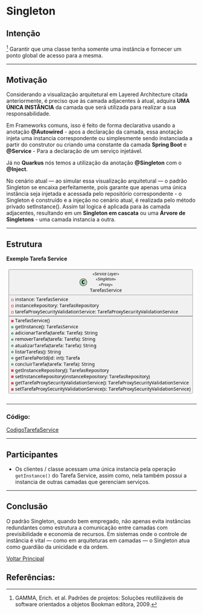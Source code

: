 
# Singleton  


## Intenção

[^GAMMA]
Garantir que uma classe tenha somente uma instância e fornecer um ponto global de acesso para a mesma.

---

## Motivação 

Considerando a visualização arquitetural em Layered Architecture citada anteriormente, é preciso que às camada adjacentes à atual, adquira **UMA ÚNICA INSTÂNCIA** da camada que será utilizada para realizar a sua responsabilidade. 

Em Frameworks comuns, isso é feito de forma declarativa usando a anotação **@Autowired** - apos a declaração da camada, essa anotação injeta uma instancia correspondente ou simplesmente sendo instanciada a partir do construtor ou criando uma constante da camada **Spring Boot** e **@Service** - Para a declaração de um serviço injetável.

Já no **Quarkus** nós temos a utilização da anotação **@Singleton** com o **@Inject**.

No cenário atual — ao simular essa visualização arquitetural — o padrão Singleton se encaixa perfeitamente, pois garante que apenas uma única instância seja injetada e acessada pelo repositório correspondente - o Singleton é construído e a injeção no cenário atual, é realizada pelo método privado setInstance(). Assim tal logica é aplicada para às camada adjacentes, resultando em um **Singleton em cascata** ou uma **Árvore de Singletons** - uma camada instancia a outra.

---

## Estrutura

**Exemplo Tarefa Service**

![EstruturaSingletonService](/out/estruturasUmls/java/service/estruturaTarefaService/estruturaTarefaService.png)

---

### Código:

[CodigoTarefaService](../../src/main/java/service/TarefasService.java)

---

## Participantes

- Os clientes / classe acessam uma única instancia pela operação `getInstance()` do Tarefa Service, assim como, nela também possui a instancia de outras camadas que gerenciam serviços.

---

## Conclusão

O padrão Singleton, quando bem empregado, não apenas evita instâncias redundantes como estrutura a comunicação entre camadas com previsibilidade e economia de recursos. Em sistemas onde o controle de instância é vital — como em arquiteturas em camadas — o Singleton atua como guardião da unicidade e da ordem.

[Voltar Principal](../../README.md)

## Referências:

[^GAMMA]: GAMMA, Erich. et al. Padrões de projetos: Soluções reutilizáveis de software orientados a objetos Bookman editora, 2009.
